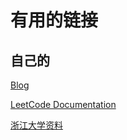 
# 有用的链接

## 自己的

[Blog](jssu.github.io)

[LeetCode Documentation](jssu.github.io/DocLeetCode) 

[浙江大学资料](http://give.zju.edu.cn/cgcourse/new/book/1.1.htm)